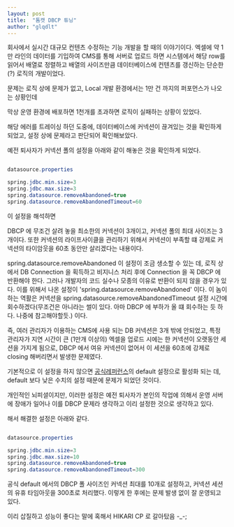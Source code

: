 ```yaml
---
layout: post
title:  "톰캣 DBCP 튜닝"
author: "glqdlt"
---
```


회사에서 실시간 대규모 컨텐츠 수정하는 기능 개발을 할 때의 이야기이다. 엑셀에 약 1만 라인의 데이터를 기입하여 CMS를 통해 서버로 업로드 하면 시스템에서 해당 row를 읽어서 배열로 정렬하고 배열의 사이즈만큼 데이터베이스에 컨텐츠를 갱신하는 단순한(?) 로직의 개발이었다.

문제는 로직 상에 문제가 없고, Local 개발 환경에서는 1만 건 까지의 퍼포먼스가 나오는 상황인데

막상 운영 환경에 배포하면 1천개를 초과하면 로직이 실패하는 상황이 있었다.

해당 에러를 트레이싱 하던 도중에, 데이터베이스에 커넥션이 끊겨있는 것을 확인하게 되었고, 설정 상에 문제라고 판단되어 확인해보았다.

예전 퇴사자가 커넥션 폴의 설정을 아래와 같이 해놓은 것을 확인하게 되었다.

```java

datasource.properties

spring.jdbc.min.size=3
spring.jdbc.max.size=3
spring.datasource.removeAbandoned=true
spring.datasource.removeAbandonedTimeout=60


```

이 설정을 해석하면

DBCP 에 무조건 살려 놓을 최소한의 커넥션이 3개이고, 커넥션 폴의 최대 사이즈는 3개이다. 또한 커넥션의 라이프사이클을 관리하기 위해서 커넥션이 부족할 떄 강제로 커넥션의 타이암웃을 60초 동안만 살리겠다는 내용이다.

spring.datasource.removeAbandoned 이 설정이 조금 생소할 수 있는 데, 로직 상에서 DB Connection 을 획득하고 비지니스 처리 후에 Connection 을 꼭 DBCP 에 반환해야 한다. 그러나 개발자의 코드 실수나 모종의 이유로 반환이 되지 않을 경우가 있다. 이를 위해서 나온 설정이 'spring.datasource.removeAbandoned' 이다. 이 놈이 하는 역활은 커넥션을 spring.datasource.removeAbandonedTimeout 설정 시간에 회수하겠다(무조건은 아니라는 썰이 있다. 아마 DBCP 에 부하가 올 떄 회수하는 듯 하다. 나중에 참고해야할듯.) 이다. 

즉, 여러 관리자가 이용하는 CMS에 사용 되는 DB 커넥션은 3개 밖에 안되었고, 특정 관리자가 지연 시간이 큰 (1만개 이상의) 엑셀을 업로드 시에는 한 커넥션이 오랫동안 세션을 가지게 됨으로, DBCP 에서 여유 커넥션이 없어서 이 세션을 60초에 강제로 closing 해버리면서 발생한 문제였다.

기본적으로 이 설정을 하지 않으면 [공식레퍼런스](https://commons.apache.org/proper/commons-dbcp/configuration.html)의 default 설정으로 활성화 되는 데, default 보다 낮은 수치의 설정 때문에 문제가 되었던 것이다.

개인적인 뇌피셜이지만, 이러한 설정은 예전 퇴사자가 본인의 작업에 의해서 운영 서버에 장애가 일어나 이를 DBCP 문제라 생각하고 이리 설정한 것으로 생각하고 있다.



해서 해결한 설정은 아래와 같다.

```java

datasource.properties

spring.jdbc.min.size=3
spring.jdbc.max.size=10
spring.datasource.removeAbandoned=true
spring.datasource.removeAbandonedTimeout=300


```

공식 default 에서의 DBCP 폴 사이즈인 커넥션 최대를 10개로 설정하고, 커넥션 세션의 유휴 타임아웃을 300초로 처리했다.
이렇게 한 후에는 문제 발생 없이 잘 운영되고 있다.

이리 삽질하고 성능이 좋다는 말에 혹해서 HIKARI CP 로 갈아탔음 -_-;
